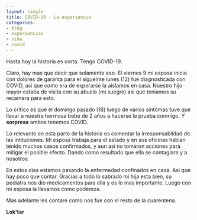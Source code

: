 ```yaml
---
layout: single
title: COVID-19 - La experiencia
categories:
- blog
- experiencias
- vida
- covid
---
```

Hasta hoy la historia es corta.  Tengo COVID-19.

Claro, hay mas que decir que solamente eso.  El viernes 9 mi esposa inicio con dolores de garanta para el sigueinte lunes (12) fue diagnosticada con COVID, asi que como era de esperarse la aislamos en casa.  Nuestro hijo mayor estaba de visita con su abuela (mi suegre) asi que teniamos su recamara para esto.

Lo critico es que el domingo pasado (18) luego de varios sintomas tuve que llevar a nuestra hermosa bebe de 2 años a hacerse la prueba conmigo. Y **sorpresa** ambos tenemos COVID.

Lo relevante en esta parte de la historia es comentar la irresponsabildad de las intituciones.  Mi esposa trabaja para el estado y en sus oficinas habian tenido muchos casos confirmados, y aun asi no tomaron acciones para mitigar el posible efecto.  Dando como resultado que ella se contagiara y a nosotros.

En estos dias estamos pasando la enfermedad confinados en casa.  Asi que hay poco que contar.  Gracias a todo lo sabrado mi hija esta bien, su pediatra nos dio medicamentos para ella y es lo mas importante.  Luego con mi esposa la llevamos como podemos.

Mas adelante les contare como nos fue con el resto de la cuarentena.

**Lok'tar**